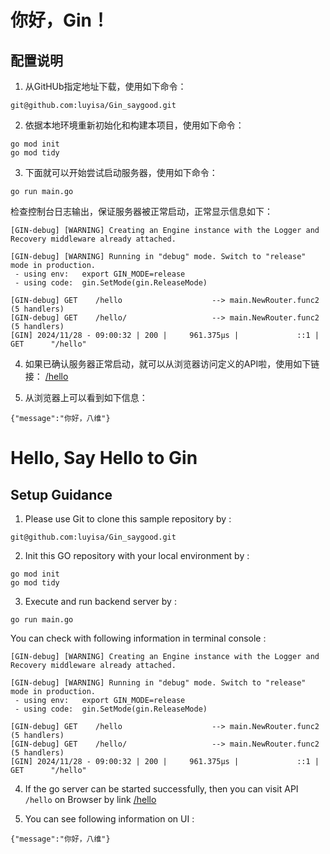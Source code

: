 # 你好，Gin！
## 配置说明
1. 从GitHUb指定地址下载，使用如下命令：

```
git@github.com:luyisa/Gin_saygood.git
```
2. 依据本地环境重新初始化和构建本项目，使用如下命令：
```
go mod init
go mod tidy
```
3. 下面就可以开始尝试启动服务器，使用如下命令：
```
go run main.go
```
检查控制台日志输出，保证服务器被正常启动，正常显示信息如下：
```
[GIN-debug] [WARNING] Creating an Engine instance with the Logger and Recovery middleware already attached.

[GIN-debug] [WARNING] Running in "debug" mode. Switch to "release" mode in production.
 - using env:   export GIN_MODE=release
 - using code:  gin.SetMode(gin.ReleaseMode)

[GIN-debug] GET    /hello                    --> main.NewRouter.func2 (5 handlers)
[GIN-debug] GET    /hello/                   --> main.NewRouter.func2 (5 handlers)
[GIN] 2024/11/28 - 09:00:32 | 200 |     961.375µs |             ::1 | GET      "/hello"
```
4. 如果已确认服务器正常启动，就可以从浏览器访问定义的API啦，使用如下链接：
[/hello](http://localhost:8080/hello)

5. 从浏览器上可以看到如下信息：
```
{"message":"你好，八维"}
```

# Hello, Say Hello to Gin
## Setup Guidance 
1. Please use Git to clone this sample repository by :

```
git@github.com:luyisa/Gin_saygood.git
```

2. Init this GO repository with your local environment by :
```
go mod init
go mod tidy
```

3. Execute and run backend server by :
```
go run main.go
```

You can check with following information in terminal console :

```
[GIN-debug] [WARNING] Creating an Engine instance with the Logger and Recovery middleware already attached.

[GIN-debug] [WARNING] Running in "debug" mode. Switch to "release" mode in production.
 - using env:   export GIN_MODE=release
 - using code:  gin.SetMode(gin.ReleaseMode)

[GIN-debug] GET    /hello                    --> main.NewRouter.func2 (5 handlers)
[GIN-debug] GET    /hello/                   --> main.NewRouter.func2 (5 handlers)
[GIN] 2024/11/28 - 09:00:32 | 200 |     961.375µs |             ::1 | GET      "/hello"
```

4. If the go server can be started successfully, then you can visit API `/hello` on Browser by link [/hello](http://localhost:8080/hello)

5. You can see following information on UI :
```
{"message":"你好，八维"}
```